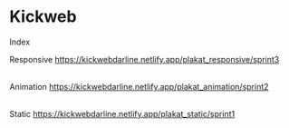 # Kickweb

Index


Responsive
https://kickwebdarline.netlify.app/plakat_responsive/sprint3
<br><br/>

Animation
https://kickwebdarline.netlify.app/plakat_animation/sprint2
<br><br/>

Static
https://kickwebdarline.netlify.app/plakat_static/sprint1
<br><br/>


